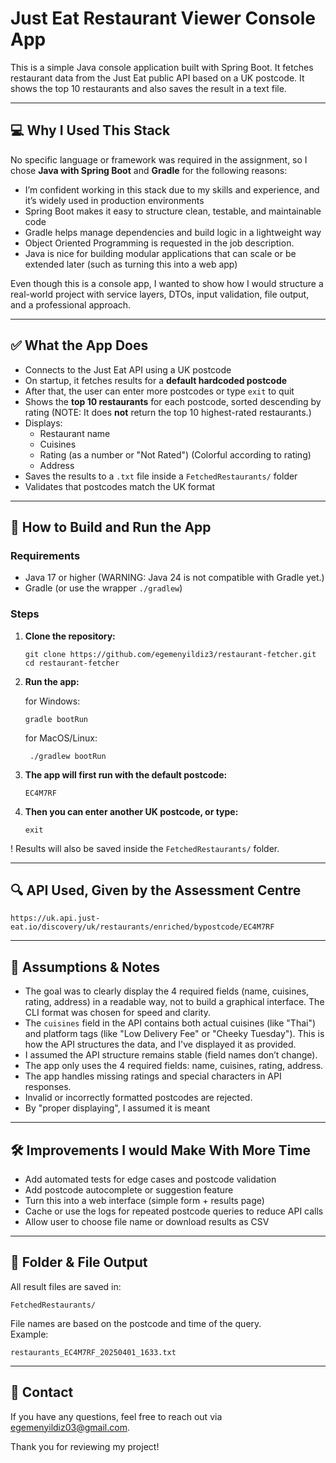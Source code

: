 # Just Eat Restaurant Viewer Console App

This is a simple Java console application built with Spring Boot. It fetches restaurant data from the Just Eat public API based on a UK postcode. It shows the top 10 restaurants and also saves the result in a text file.


---

## 💻 Why I Used This Stack

No specific language or framework was required in the assignment, so I chose **Java with Spring Boot** and **Gradle** for the following reasons:

- I’m confident working in this stack due to my skills and experience, and it’s widely used in production environments
- Spring Boot makes it easy to structure clean, testable, and maintainable code
- Gradle helps manage dependencies and build logic in a lightweight way
- Object Oriented Programming is requested in the job description.
- Java is nice for building modular applications that can scale or be extended later (such as turning this into a web app)

Even though this is a console app, I wanted to show how I would structure a real-world project with service layers, DTOs, input validation, file output, and a professional approach.

---

## ✅ What the App Does

- Connects to the Just Eat API using a UK postcode
- On startup, it fetches results for a **default hardcoded postcode**
- After that, the user can enter more postcodes or type `exit` to quit
- Shows the **top 10 restaurants** for each postcode, sorted descending by rating (NOTE: It does **not** return the top 10 highest-rated restaurants.)
- Displays:
    - Restaurant name
    - Cuisines
    - Rating (as a number or "Not Rated") (Colorful according to rating)
    - Address
- Saves the results to a `.txt` file inside a `FetchedRestaurants/` folder
- Validates that postcodes match the UK format

---

## 🚀 How to Build and Run the App

### Requirements

- Java 17 or higher (WARNING: Java 24 is not compatible with Gradle yet.)
- Gradle (or use the wrapper `./gradlew`)

### Steps

1. **Clone the repository:**

       git clone https://github.com/egemenyildiz3/restaurant-fetcher.git
       cd restaurant-fetcher

2. **Run the app:**

    for Windows:

       gradle bootRun 

    for MacOS/Linux:

        ./gradlew bootRun

3. **The app will first run with the default postcode:**

       EC4M7RF

4. **Then you can enter another UK postcode, or type:**

       exit

! Results will also be saved inside the `FetchedRestaurants/` folder.

---

## 🔍 API Used, Given by the Assessment Centre

    https://uk.api.just-eat.io/discovery/uk/restaurants/enriched/bypostcode/EC4M7RF

---

## 📝 Assumptions & Notes

- The goal was to clearly display the 4 required fields (name, cuisines, rating, address) in a readable way, not to build a graphical interface. The CLI format was chosen for speed and clarity.
- The `cuisines` field in the API contains both actual cuisines (like "Thai") and platform tags (like "Low Delivery Fee" or "Cheeky Tuesday"). This is how the API structures the data, and I've displayed it as provided.
- I assumed the API structure remains stable (field names don’t change).
- The app only uses the 4 required fields: name, cuisines, rating, address.
- The app handles missing ratings and special characters in API responses.
- Invalid or incorrectly formatted postcodes are rejected.
- By "proper displaying", I assumed it is meant

---

## 🛠️ Improvements I would Make With More Time

- Add automated tests for edge cases and postcode validation
- Add postcode autocomplete or suggestion feature
- Turn this into a web interface (simple form + results page)
- Cache or use the logs for repeated postcode queries to reduce API calls
- Allow user to choose file name or download results as CSV

---

## 📁 Folder & File Output

All result files are saved in:

    FetchedRestaurants/

File names are based on the postcode and time of the query.  
Example:

    restaurants_EC4M7RF_20250401_1633.txt

---

## 🤝 Contact

If you have any questions, feel free to reach out via egemenyildiz03@gmail.com.  

Thank you for reviewing my project!
